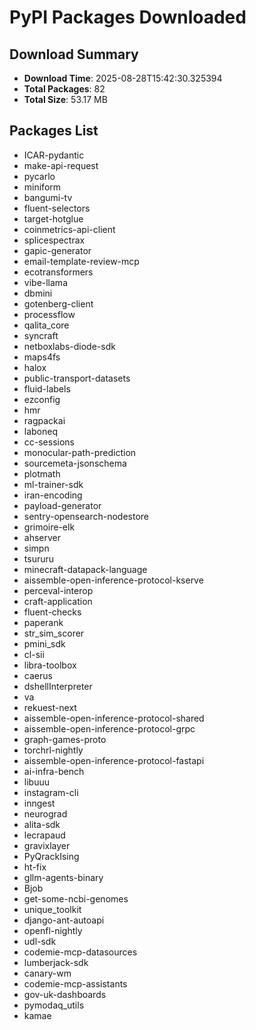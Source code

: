# PyPI Packages Downloaded

## Download Summary
- **Download Time**: 2025-08-28T15:42:30.325394
- **Total Packages**: 82
- **Total Size**: 53.17 MB

## Packages List
- ICAR-pydantic
- make-api-request
- pycarlo
- miniform
- bangumi-tv
- fluent-selectors
- target-hotglue
- coinmetrics-api-client
- splicespectrax
- gapic-generator
- email-template-review-mcp
- ecotransformers
- vibe-llama
- dbmini
- gotenberg-client
- processflow
- qalita_core
- syncraft
- netboxlabs-diode-sdk
- maps4fs
- halox
- public-transport-datasets
- fluid-labels
- ezconfig
- hmr
- ragpackai
- laboneq
- cc-sessions
- monocular-path-prediction
- sourcemeta-jsonschema
- plotmath
- ml-trainer-sdk
- iran-encoding
- payload-generator
- sentry-opensearch-nodestore
- grimoire-elk
- ahserver
- simpn
- tsururu
- minecraft-datapack-language
- aissemble-open-inference-protocol-kserve
- perceval-interop
- craft-application
- fluent-checks
- paperank
- str_sim_scorer
- pmini_sdk
- cl-sii
- libra-toolbox
- caerus
- dshellInterpreter
- va
- rekuest-next
- aissemble-open-inference-protocol-shared
- aissemble-open-inference-protocol-grpc
- graph-games-proto
- torchrl-nightly
- aissemble-open-inference-protocol-fastapi
- ai-infra-bench
- libuuu
- instagram-cli
- inngest
- neurograd
- alita-sdk
- lecrapaud
- gravixlayer
- PyQrackIsing
- ht-fix
- gllm-agents-binary
- Bjob
- get-some-ncbi-genomes
- unique_toolkit
- django-ant-autoapi
- openfl-nightly
- udl-sdk
- codemie-mcp-datasources
- lumberjack-sdk
- canary-wm
- codemie-mcp-assistants
- gov-uk-dashboards
- pymodaq_utils
- kamae
